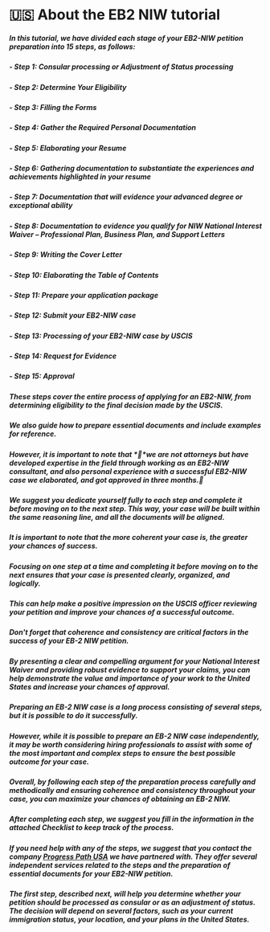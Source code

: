# 🇺🇸 About the EB2 NIW tutorial

##### In this tutorial, we have divided each stage of your **EB2-NIW petition preparation into 15 steps**, as follows:

##### **- Step 1: Consular processing or Adjustment of Status processing**

##### **- Step 2: Determine Your Eligibility**

##### **- Step 3: Filling the Forms**

##### **- Step 4: Gather the Required Personal Documentation**

##### **- Step 5: Elaborating your Resume**

##### **- Step 6: Gathering documentation to substantiate the experiences and achievements highlighted in your resume**

##### **- Step 7: Documentation that will evidence your advanced degree or exceptional ability**

##### **- Step 8: Documentation to evidence you qualify for NIW National Interest Waiver – Professional Plan, Business Plan, and Support Letters**

##### **- Step 9: Writing the Cover Letter**

##### **- Step 10: Elaborating the Table of Contents**

##### **- Step 11: Prepare your application package**

##### **- Step 12: Submit your EB2-NIW case**

##### **- Step 13: Processing of your EB2-NIW case by USCIS**

##### **- Step 14: Request for Evidence**

##### **- Step 15: Approval**

##### These steps cover the entire process of applying for an EB2-NIW, from determining eligibility to the final decision made by the USCIS.

##### We also guide how to prepare essential documents and include examples for reference.

##### However, it is important to note that *🚨**we are not attorneys but have developed expertise in the field through working as an EB2-NIW consultant, and also personal experience with a successful EB2-NIW case we elaborated, and got approved in three months.🚨*

##### We suggest you dedicate yourself fully to each step and complete it before moving on to the next step. This way, your case will be built within the same reasoning line, and all the documents will be aligned.

##### **It is important to note that the more coherent your case is, the greater your chances of success.**

##### Focusing on one step at a time and completing it before moving on to the next ensures that your case is presented clearly, organized, and logically.

##### This can help make a positive impression on the USCIS officer reviewing your petition and improve your chances of a successful outcome.

##### Don't forget that coherence and consistency are critical factors in the success of your EB-2 NIW petition.

##### **By presenting a clear and compelling argument for your National Interest Waiver and providing robust evidence to support your claims, you can help demonstrate the value and importance of your work to the United States and increase your chances of approval.**

##### Preparing an EB-2 NIW case is a long process consisting of several steps, but it is possible to do it successfully.

##### However, while it is possible to prepare an EB-2 NIW case independently, it **may be worth considering hiring professionals to assist with some of the most important and complex steps** to ensure the best possible outcome for your case.

##### Overall, by following each step of the preparation process carefully and methodically and ensuring coherence and consistency throughout your case, you can maximize your chances of obtaining an EB-2 NIW.

##### After completing each step, we suggest you fill in the information in the attached Checklist to keep track of the process.

##### If you need help with any of the steps, we suggest that you contact the company [Progress Path USA](https://progresspath.us) we have partnered with. They offer several independent services related to the steps and the preparation of essential documents for your EB2-NIW petition.

##### The first step, described next, will help you determine whether your petition should be processed as consular or as an adjustment of status. The decision will depend on several factors, such as your current immigration status, your location, and your plans in the United States.
